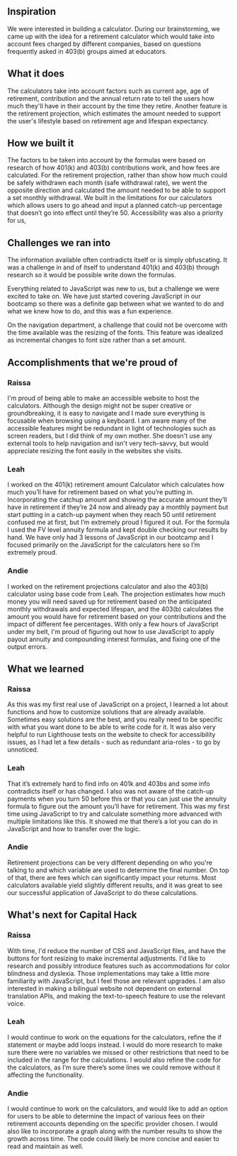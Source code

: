 ## Inspiration
We were interested in building a calculator. During our brainstorming, we came up with the idea for a retirement calculator which would take into account fees charged by different companies, based on questions frequently asked in 403(b) groups aimed at educators. 

## What it does
The calculators take into account factors such as current age, age of retirement, contribution and the annual return rate to tell the users how much they'll have in their account by the time they retire. 
Another feature is the retirement projection, which estimates the amount needed to support the user's lifestyle based on retirement age and lifespan expectancy.

## How we built it
The factors to be taken into account by the formulas were based on research of how 401(k) and 403(b) contributions work, and how fees are calculated.
For the retirement projection, rather than show how much could be safely withdrawn each month (safe withdrawal rate), we went the opposite direction and calculated the amount needed to be able to support a set monthly withdrawal. 
We built in the limitations for our calculators which allows users to go ahead and input a planned catch-up percentage that doesn’t go into effect until they’re 50.
Accessibility was also a priority for us, 

## Challenges we ran into
The information available often contradicts itself or is simply obfuscating. It was a challenge in and of itself to understand 401(k) and 403(b) through research so it would be possible write down the formulas.

Everything related to JavaScript was new to us, but a challenge we were excited to take on. We have just started covering JavaScript in our bootcamp so there was a definite gap between what we wanted to do and what we knew how to do, and this was a fun experience.

On the navigation department, a challenge that could not be overcome with the time available was the resizing of the fonts. This feature was idealized as incremental changes to font size rather than a set amount.

## Accomplishments that we're proud of
### Raissa
I'm proud of being able to make an accessible website to host the calculators. Although the design might not be super creative or groundbreaking, it is easy to navigate and I made sure everything is focusable when browsing using a keyboard. I am aware many of the accessible features might be redundant in light of technologies such as screen readers, but I did think of my own mother. She doesn't use any external tools to help navigation and isn't very tech-savvy, but would appreciate resizing the font easily in the websites she visits. 
### Leah
I worked on the 401(k) retirement amount Calculator which calculates how much you’ll have for retirement based on what you’re putting in. Incorporating the catchup amount and showing the accurate amount they’ll have in retirement if they’re 24 now and already pay a monthly payment but start putting in a catch-up payment when they reach 50 until retirement confused me at first, but I’m extremely proud I figured it out. For the formula I used the FV level annuity formula and kept double checking our results by hand. We have only had 3 lessons of JavaScript in our bootcamp and I focused primarily on the JavaScript for the calculators here so I’m extremely proud. 

### Andie
I worked on the retirement projections calculator and also the 403(b) calculator using base code from Leah. The projection estimates how much money you will need saved up for retirement based on the anticipated monthly withdrawals and expected lifespan, and the 403(b) calculates the amount you would have for retirement based on your contributions and the impact of different fee percentages. With only a few hours of JavaScript under my belt, I'm proud of figuring out how to use JavaScript to apply payout annuity and compounding interest formulas, and fixing one of the output errors.

## What we learned
### Raissa
As this was my first real use of JavaScript on a project, I learned a lot about functions and how to customize solutions that are already available. Sometimes easy solutions are the best, and you really need to be specific with what you want done to be able to write code for it. 
It was also very helpful to run Lighthouse tests on the website to check for accessibility issues, as I had let a few details - such as redundant aria-roles - to go by unnoticed.

### Leah
That it’s extremely hard to find info on 401k and 403bs and some info contradicts itself or has changed. I also was not aware of the catch-up payments when you turn 50 before this or that you can just use the annuity formula to figure out the amount you’ll have for retirement. This was my first time using JavaScript to try and calculate something more advanced with multiple limitations like this. It showed me that there’s a lot you can do in JavaScript and how to transfer over the logic.

### Andie
Retirement projections can be very different depending on who you're talking to and which variable are used to determine the final number. On top of that, there are fees which can significantly impact your returns. Most calculators available yield slightly different results, and it was great to see our successful application of JavaScript to do these calculations.

## What's next for Capital Hack
### Raissa
With time, I'd reduce the number of CSS and JavaScript files, and have the buttons for font resizing to make incremental adjustments. I'd like to research and possibly introduce features such as accommodations for color blindness and dyslexia. Those implementations may take a little more familiarity with JavaScript, but I feel those are relevant upgrades.
I am also interested in making a bilingual website not dependent on external translation APIs, and making the text-to-speech feature to use the relevant voice.

### Leah
 I would continue to work on the equations for the calculators, refine the if statement or maybe add loops instead. I would do more research to make sure there were no variables we missed or other restrictions that need to be included in the range for the calculations. I would also refine the code for the calculators, as I’m sure there’s some lines we could remove without it affecting the functionality.

### Andie
I would continue to work on the calculators, and would like to add an option for users to be able to determine the impact of various fees on their retirement accounts depending on the specific provider chosen. I would also like to incorporate a graph along with the number results to show the growth across time. The code could likely be more concise and easier to read and maintain as well.
